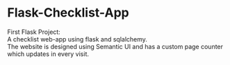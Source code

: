 # Flask-Checklist-App
First Flask Project:
<br>
A checklist web-app using flask and sqlalchemy. 
<br>
The website is designed using Semantic UI and has a custom page counter which updates in every visit.
